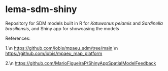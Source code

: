 # lema-sdm-shiny
Repository for SDM models built in R for *Katuwonus pelamis* and *Sardinella brasiliensis*, 
and Shiny app for showcasing the models

References:

1.\n
https://github.com/iobis/mpaeu_sdm/tree/main \n
https://github.com/iobis/mpaeu_map_platform

2.\n
https://github.com/MarioFigueiraP/ShinyAppSpatialModelFeedback